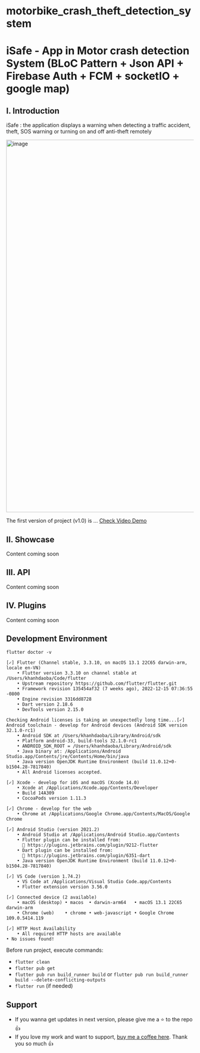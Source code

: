 # motorbike_crash_theft_detection_system

# iSafe - App in Motor crash detection System (BLoC Pattern + Json API + Firebase Auth + FCM + socketIO + google map)

<!-- banner hear -->
<!-- ![Banner](https://) -->

## I. Introduction

iSafe : the application displays a warning when detecting a traffic accident, theft, SOS warning or turning on and off anti-theft remotely

<img width="1000" alt="image" src="https://user-images.githubusercontent.com/64141607/215969873-59874314-044c-44f0-9b92-3ed48285fa14.png">

The first version of project (v1.0) is ...
[Check Video Demo]()

## II. Showcase

Content coming soon

## III. API

Content coming soon

## IV. Plugins

Content coming soon

## Development Environment

`flutter doctor -v`

```
[✓] Flutter (Channel stable, 3.3.10, on macOS 13.1 22C65 darwin-arm, locale en-VN)
    • Flutter version 3.3.10 on channel stable at /Users/khanhdaoba/Code/flutter
    • Upstream repository https://github.com/flutter/flutter.git
    • Framework revision 135454af32 (7 weeks ago), 2022-12-15 07:36:55 -0800
    • Engine revision 3316dd8728
    • Dart version 2.18.6
    • DevTools version 2.15.0

Checking Android licenses is taking an unexpectedly long time...[✓] Android toolchain - develop for Android devices (Android SDK version 32.1.0-rc1)
    • Android SDK at /Users/khanhdaoba/Library/Android/sdk
    • Platform android-33, build-tools 32.1.0-rc1
    • ANDROID_SDK_ROOT = /Users/khanhdaoba/Library/Android/sdk
    • Java binary at: /Applications/Android Studio.app/Contents/jre/Contents/Home/bin/java
    • Java version OpenJDK Runtime Environment (build 11.0.12+0-b1504.28-7817840)
    • All Android licenses accepted.

[✓] Xcode - develop for iOS and macOS (Xcode 14.0)
    • Xcode at /Applications/Xcode.app/Contents/Developer
    • Build 14A309
    • CocoaPods version 1.11.3

[✓] Chrome - develop for the web
    • Chrome at /Applications/Google Chrome.app/Contents/MacOS/Google Chrome

[✓] Android Studio (version 2021.2)
    • Android Studio at /Applications/Android Studio.app/Contents
    • Flutter plugin can be installed from:
      🔨 https://plugins.jetbrains.com/plugin/9212-flutter
    • Dart plugin can be installed from:
      🔨 https://plugins.jetbrains.com/plugin/6351-dart
    • Java version OpenJDK Runtime Environment (build 11.0.12+0-b1504.28-7817840)

[✓] VS Code (version 1.74.2)
    • VS Code at /Applications/Visual Studio Code.app/Contents
    • Flutter extension version 3.56.0

[✓] Connected device (2 available)
    • macOS (desktop) • macos  • darwin-arm64   • macOS 13.1 22C65 darwin-arm
    • Chrome (web)    • chrome • web-javascript • Google Chrome 109.0.5414.119

[✓] HTTP Host Availability
    • All required HTTP hosts are available
• No issues found!

```

Before run project, execute commands:

- `flutter clean`
- `flutter pub get`
- `flutter pub run build_runner build` or `flutter pub run build_runner build --delete-conflicting-outputs`
- `flutter run` (if needed)

## Support

- If you wanna get updates in next version, please give me a ⭐ to the repo 👍
- If you love my work and want to support, [buy me a coffee here](https://www.facebook.com/daokhanh1102/). Thank you so much 👍

